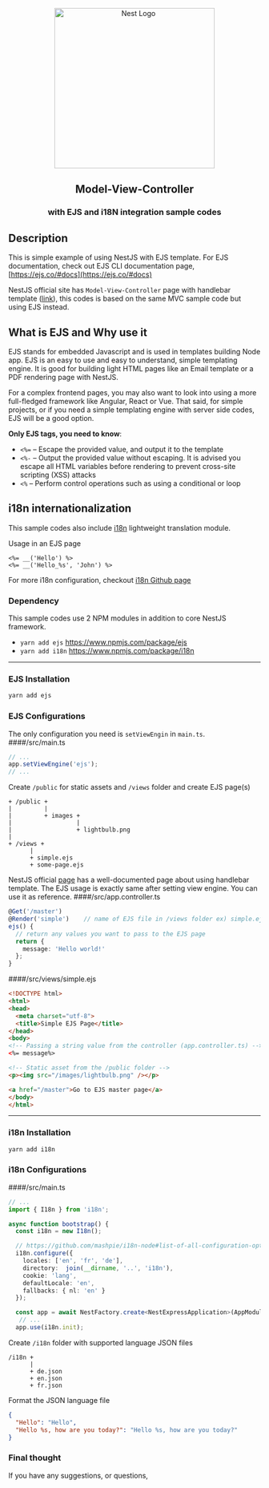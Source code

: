 <p align="center">
  <a href="http://nestjs.com/" target="blank"><img src="https://nestjs.com/img/logo_text.svg" width="320" alt="Nest Logo" /></a>
</p>
<h2 align="center">Model-View-Controller</h2>
<h3 align="center">
with EJS and i18N integration sample codes
</h3>

## Description
This is simple example of using NestJS with EJS template. For EJS documentation, check out EJS CLI documentation page, [https://ejs.co/#docs](https://ejs.co/#docs)

NestJS official site has `Model-View-Controller` page with handlebar template ([link](https://docs.nestjs.com/techniques/mvc)), this codes is based on the same MVC sample code but using EJS instead.

## What is EJS and Why use it
EJS stands for embedded Javascript and is used in templates building Node app. EJS is an easy to use and easy to understand, simple templating engine.
It is good for building light HTML pages like an Email template or a PDF rendering page with NestJS. 

For a complex frontend pages, you may also want to look into using a more full-fledged framework like Angular, React or Vue. That said, for simple projects, or if you need a simple templating engine with server side codes, 
EJS will be a good option. 

**Only EJS tags, you need to know**:
- `<%=` – Escape the provided value, and output it to the template
- `<%-` – Output the provided value without escaping. It is advised you escape all HTML variables before rendering to prevent cross-site scripting (XSS) attacks
- `<%` – Perform control operations such as using a conditional or loop


## i18n internationalization 
This sample codes also include [i18n](https://www.npmjs.com/package/i18n) lightweight translation module.

Usage in an EJS page
```ejs
<%= __('Hello') %>
<%= __('Hello_%s', 'John') %>
```

For more i18n configuration, checkout [i18n Github page](https://github.com/mashpie/i18n-node)

### Dependency
This sample codes use 2 NPM modules in addition to core NestJS framework. 

- `yarn add ejs` https://www.npmjs.com/package/ejs
- `yarn add i18n` https://www.npmjs.com/package/i18n

---

### EJS Installation

```bash
yarn add ejs
```

### EJS Configurations
The only configuration you need is `setViewEngin` in `main.ts`. 
####/src/main.ts
```typescript
// ...
app.setViewEngine('ejs');
// ...
```

Create `/public` for static assets and `/views` folder and create EJS page(s)
```
+ /public +
|         |
|         + images +
|                  |
|                  + lightbulb.png
|
+ /views +
      |
      + simple.ejs
      + some-page.ejs
```



NestJS official [page](https://docs.nestjs.com/techniques/mvc) has a well-documented page about using handlebar template. The EJS usage is exactly same after setting view engine. You can use it as reference.
####/src/app.controller.ts
```typescript
@Get('/master')
@Render('simple')    // name of EJS file in /views folder ex) simple.ejs
ejs() {
  // return any values you want to pass to the EJS page
  return {
    message: 'Hello world!'
  };
}
```

####/src/views/simple.ejs
```html
<!DOCTYPE html>
<html>
<head>
  <meta charset="utf-8">
  <title>Simple EJS Page</title>
</head>
<body>
<!-- Passing a string value from the controller (app.controller.ts) -->
<%= message%>

<!-- Static asset from the /public folder -->
<p><img src="/images/lightbulb.png" /></p>

<a href="/master">Go to EJS master page</a>
</body>
</html>
```

---

### i18n Installation

```bash
yarn add i18n
```

### i18n Configurations

####/src/main.ts

```typescript
// ...
import { I18n } from 'i18n';

async function bootstrap() {
  const i18n = new I18n();

  // https://github.com/mashpie/i18n-node#list-of-all-configuration-options
  i18n.configure({
    locales: ['en', 'fr', 'de'],
    directory:  join(__dirname, '..', 'i18n'),
    cookie: 'lang',
    defaultLocale: 'en',
    fallbacks: { nl: 'en' }
  });

  const app = await NestFactory.create<NestExpressApplication>(AppModule);
   // ... 
  app.use(i18n.init);
```

Create `/i18n` folder with supported language JSON files
```
/i18n +
      |
      + de.json
      + en.json
      + fr.json
```

Format the JSON language file 
```json
{
  "Hello": "Hello",
  "Hello %s, how are you today?": "Hello %s, how are you today?"
}
```

### Final thought
If you have any suggestions, or questions, 

